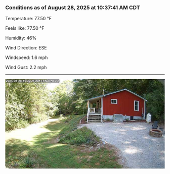 ### Conditions as of August 28, 2025 at 10:37:41 AM CDT 

Temperature: 77.50 &deg;F

Feels like: 77.50 &deg;F

Humidity: 46%

Wind Direction: ESE

Windspeed: 1.6 mph

Wind Gust: 2.2 mph

---

<img src="./images/latest.jpeg"/>

